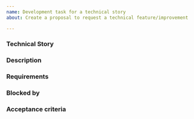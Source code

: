 ```yaml
---
name: Development task for a technical story
about: Create a proposal to request a technical feature/improvement

---
```


<!-- < < < < < < < < < < < < < < < < < < < < < < < < < < < < < < < < < ☺ 
v                            ✰  Thanks for opening an issue! ✰    
v    Before smashing the submit button please review the template.

☺ > > > > > > > > > > > > > > > > > > > > > > > > > > > > > > > > >  -->

### Technical Story

<!-- Concisely describe the required functionality/feature from the perspective of the system in question -->
<!-- As a SYSTEM A, I want to PERFORM SOME TECHNICAL ACTION/TASK, so that DESCRIBE THE TECHNICAL GOAL   -->

### Description

<!-- Identify the scope of the task. Where needed identify specific constraints, technical considerations, links to related tickets. When helpful, include screenshots to add an additional level of detail.  -->

### Requirements

<!-- Set of technical requirements presented as bullets.  -->

### Blocked by

<!-- If a ticket is prioritised for a sprint but cannot be tackled until another ticket is closed (with acceptance criteria cleared) this needs to be labelled, and the ticket stopping the pickup of this task should be linked. -->

### Acceptance criteria

<!-- This is a set of rules which the update/feature must satisfy for the ticket to be closed. -->

<!-- **Scenario**: Situation of use case -->
<!-- **Given**: Starting state -->
<!-- **When**: Action -->
<!-- **And**: Statement extension -->
<!-- **Then**: Action outcome -->
